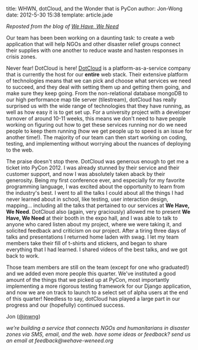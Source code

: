 title: WHWN, dotCloud, and the Wonder that is PyCon
author: Jon-Wong
date: 2012-5-30 15:38
template: article.jade

_Reposted from the blog of [We Have, We Need](http://whwn.tumblr.com/post/24088813272/whwn-dotcloud-and-the-wonder-that-is-pycon)_

Our team has been been working on a daunting task: to create a web application that will help NGOs and other disaster relief groups connect their supplies with one another to reduce waste and hasten responses in crisis zones. 

Never fear! DotCloud is here! [DotCloud](http://www.dotcloud.com) is a platform-as-a-service company that is currently the host for our **entire** web stack. Their extensive platform of technologies means that we can pick and choose what services we need to succeed, and they deal with setting them up and getting them going, and make sure they keep going. From the non-relational database mongoDB to our high performance map tile server (tilestream), dotCloud has really surprised us with the wide range of technologies that they have running, as well as how easy it is to get set up. For a university project with a developer turnover of around 10-11 weeks, this means we don't need to have people working on figuring out how to get these services running nor do we need people to keep them running (how we get people up to speed is an issue for another time!). The majority of our team can then start working on coding, testing, and implementing without worrying about the nuances of deploying to the web.

The praise doesn't stop there. DotCloud was generous enough to get me a ticket into PyCon 2012. I was already stunned by their service and their customer support, and now I was absolutely taken aback by their generosity. Being my first conference ever, and especially for my favorite programming language, I was excited about the opportunity to learn from the industry's best. I went to all the talks I could about all the things I had never learned about in school, like testing, user interaction design, mapping… including all the talks that pertained to our services at **We Have, We Need**. DotCloud also (again, very graciously) allowed me to present **We Have, We Need** at their booth in the expo hall, and I was able to talk to anyone who cared listen about my project, where we were taking it, and solicited feedback and criticism on our project. After a tiring three days of talks and presentations I returned home laden with swag. I let my team members take their fill of t-shirts and stickers, and began to share everything that I had learned. I shared videos of the best talks, and we got back to work. 

Those team members are still on the team (except for one who graduated!) and we added even more people this quarter. We've instituted a good amount of the things that we picked up at PyCon, most importantly implementing a more rigorous testing framework for our Django application, and now we are on track to launch to a select set of alpha users at the end of this quarter! Needless to say, dotCloud has played a large part in our progress and our (hopefully) continued success.

Jon ([@jnwng](http://twitter.com/#!/jnwng))

_we’re building a service that connects NGOs and humanitarians in disaster zones via SMS, email, and the web. have some ideas or feedback? send us an email at feedback@wehave-weneed.org_